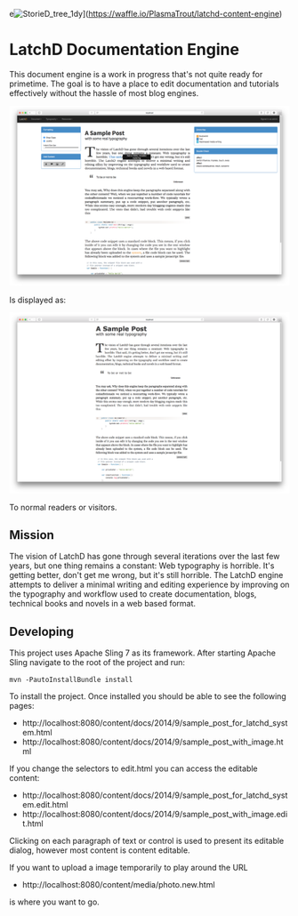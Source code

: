 e![StorieD_tree_1dy](https://badge.waffle.io/PlasmaTrout/latchd-content-engine.png?label=ready&title=Ready)](https://waffle.io/PlasmaTrout/latchd-content-engine)
# LatchD Documentation Engine
This document engine is a work in progress that's not quite ready for primetime. The goal is to have a place
to edit documentation and tutorials effectively without the hassle of most blog engines. 
 
![Screenshot 1 - Current State](screen1.png)
 
 Is displayed as:
 
![Screenshot 3 - Current State](screen3.png)

To normal readers or visitors.

## Mission
The vision of LatchD has gone through several iterations over the last few years,
but one thing remains a constant: Web typography is horrible. It's getting better,
don't get me wrong, but it's still horrible. The LatchD engine attempts to deliver
a minimal writing and editing experience by improving on the typography and
workflow used to create documentation, blogs, technical books and novels in a
web based format.

## Developing
This project uses Apache Sling 7 as its framework. After starting Apache Sling navigate
to the root of the project and run:

```
mvn -PautoInstallBundle install
```

To install the project. Once installed you should be able to see the following pages:

* http://localhost:8080/content/docs/2014/9/sample_post_for_latchd_system.html
* http://localhost:8080/content/docs/2014/9/sample_post_with_image.html

If you change the selectors to edit.html you can access the editable content:

* http://localhost:8080/content/docs/2014/9/sample_post_for_latchd_system.edit.html
* http://localhost:8080/content/docs/2014/9/sample_post_with_image.edit.html

Clicking on each paragraph of text or control is used to present its editable dialog, however 
most content is content editable.

If you want to upload a image temporarily to play around the URL

* http://localhost:8080/content/media/photo.new.html

is where you want to go.

